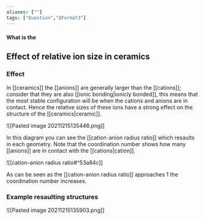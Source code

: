 ```yaml
---
aliases: [""]
tags: ["Question","QFormat3"]
---
```


#### What is the
## Effect of relative ion size in ceramics
### Effect
In [[ceramics]] the [[anions]] are generally larger than the [[cations]]; consider that they are also [[ionic bonding|ionicly bonded]], this means that the most stable configuration will be when the cations and anions are in contact. Hence the relative sizes of these ions have a strong effect on the structure of the [[ceramics|ceramic]].

![[Pasted image 20211215135446.png]]

In this diagram you can see the [[cation-anion radius ratio]] which resaults in each geometry. Note that the coordination number shows how many [[anions]] are in contact with the [[cations|cation]].

![[cation-anion radius ratio#^53a84c]]

As can be seen as the [[cation-anion radius ratio]] approaches 1 the coordination number increases.

### Example resaulting structures
![[Pasted image 20211215135903.png]]


